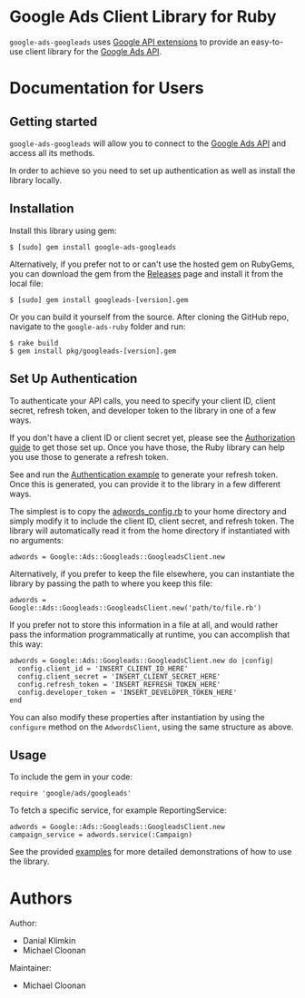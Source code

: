 # Google Ads Client Library for Ruby

`google-ads-googleads` uses [Google API extensions][google-gax] to provide an
easy-to-use client library for the [Google Ads API][].

[google-gax]: https://github.com/googleapis/gax-ruby
[Google Ads API]: https://developers.google.com/google-ads/api

# Documentation for Users

## Getting started

`google-ads-googleads` will allow you to connect to the
[Google Ads API][] and access all its methods.

In order to achieve so you need to set up authentication as well as install the
library locally.

## Installation

Install this library using gem:

    $ [sudo] gem install google-ads-googleads

Alternatively, if you prefer not to or can't use the hosted gem on RubyGems, you
can download the gem from the [Releases][] page and install it from the local
file:

    $ [sudo] gem install googleads-[version].gem

Or you can build it yourself from the source. After cloning the GitHub repo,
navigate to the `google-ads-ruby` folder and run:

    $ rake build
    $ gem install pkg/googleads-[version].gem

[Releases]: https://github.com/googleads/google-ads-ruby/releases

## Set Up Authentication

To authenticate your API calls, you need to specify your client ID, client
secret, refresh token, and developer token to the library in one of a few ways.

If you don't have a client ID or client secret yet, please see the
[Authorization guide][] to get those set up. Once you have those, the Ruby
library can help you use those to generate a refresh token.

See and run the [Authentication example][] to generate your refresh token.
Once this is generated, you can provide it to the library in a few different
ways.

The simplest is to copy the [adwords_config.rb][] to your home directory and
simply modify it to include the client ID, client secret, and refresh token.
The library will automatically read it from the home directory if instantiated
with no arguments:

    adwords = Google::Ads::Googleads::GoogleadsClient.new

Alternatively, if you prefer to keep the file elsewhere, you can instantiate the
library by passing the path to where you keep this file:

    adwords = Google::Ads::Googleads::GoogleadsClient.new('path/to/file.rb')

If you prefer not to store this information in a file at all, and would rather
pass the information programmatically at runtime, you can accomplish that this
way:

    adwords = Google::Ads::Googleads::GoogleadsClient.new do |config|
      config.client_id = 'INSERT_CLIENT_ID_HERE'
      config.client_secret = 'INSERT_CLIENT_SECRET_HERE'
      config.refresh_token = 'INSERT_REFRESH_TOKEN_HERE'
      config.developer_token = 'INSERT_DEVELOPER_TOKEN_HERE'
    end

You can also modify these properties after instantiation by using the
`configure` method on the `AdwordsClient`, using the same structure as above.

[Authorization guide]: https://developers.google.com/google-ads/api/docs/oauth/
[Authentication example]: https://github.com/googleads/google-ads-ruby/blob/master/examples/authentication/authenticate_in_standalone_application.rb
[adwords_config.rb]: https://github.com/googleads/google-ads-ruby/blob/master/googleads_config.rb

## Usage

To include the gem in your code:

    require 'google/ads/googleads'

To fetch a specific service, for example ReportingService:

    adwords = Google::Ads::Googleads::GoogleadsClient.new
    campaign_service = adwords.service(:Campaign)

See the provided [examples][] for more detailed demonstrations of how to use the
library.

[examples]: https://github.com/googleads/google-ads-ruby/blob/master/examples

# Authors

Author:

 - Danial Klimkin
 - Michael Cloonan

Maintainer:

 - Michael Cloonan
